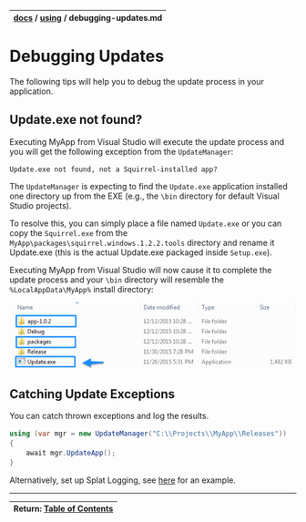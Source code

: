 | [docs](..)  / [using](.) / debugging-updates.md
|:---|

# Debugging Updates

The following tips will help you to debug the update process in your application.

## Update.exe not found?

Executing MyApp from Visual Studio will execute the update process and you will get the following exception from the `UpdateManager`:

~~~
Update.exe not found, not a Squirrel-installed app?
~~~

The `UpdateManager` is expecting to find the `Update.exe` application installed one directory up from the EXE (e.g., the `\bin` directory for default Visual Studio projects). 

To resolve this, you can simply place a file named `Update.exe` or you can copy the `Squirrel.exe` from the `MyApp\packages\squirrel.windows.1.2.2.tools` directory and rename it Update.exe (this is the actual Update.exe packaged inside `Setup.exe`). 

Executing MyApp from Visual Studio will now cause it to complete the update process and your `\bin` directory will resemble the `%LocalAppData\MyApp%` install directory:

![](images/debugging-update-dir.png)

## Catching Update Exceptions

You can catch thrown exceptions and log the results. 

~~~cs
using (var mgr = new UpdateManager("C:\\Projects\\MyApp\\Releases"))
{
    await mgr.UpdateApp();
}
~~~

Alternatively, set up Splat Logging, see [here](https://github.com/Squirrel/Squirrel.Windows.Next/blob/6d7ae23602a3d9a7636265403d42c1090260e6dc/src/Update/Program.cs#L53) for an example.


---
| Return: [Table of Contents](../readme.md) |
|----|
